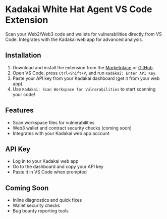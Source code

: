 # Kadakai White Hat Agent VS Code Extension

Scan your Web2/Web3 code and wallets for vulnerabilities directly from VS Code. Integrates with the Kadakai web app for advanced analysis.

## Installation

1. Download and install the extension from the [Marketplace](#) or [GitHub](#).
2. Open VS Code, press `Ctrl+Shift+P`, and run `Kadakai: Enter API Key`.
3. Paste your API key from your Kadakai dashboard (get it from your web app).
4. Use `Kadakai: Scan Workspace for Vulnerabilities` to start scanning your code!

## Features
- Scan workspace files for vulnerabilities
- Web3 wallet and contract security checks (coming soon)
- Integrates with your Kadakai web app account

## API Key
- Log in to your Kadakai web app
- Go to the dashboard and copy your API key
- Paste it in VS Code when prompted

## Coming Soon
- Inline diagnostics and quick fixes
- Wallet security checks
- Bug bounty reporting tools 